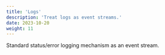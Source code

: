 ```yaml
---
title: 'Logs'
description: 'Treat logs as event streams.'
date: 2023-10-20
weight: 11
---
```


Standard status/error logging mechanism as an event stream.
